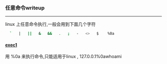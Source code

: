 ### 任意命令writeup
---------  
linux 上任意命令执行,一般会用到下面几个字符 
```bash 
  `   |   ||   &   &&   .   ;   -   <>   $    %0a 
```
####  [exec1](./exec1.php) 
用 %0a 来执行命令,只能适用于linux , 127.0.0.1%0awhoami 
　
